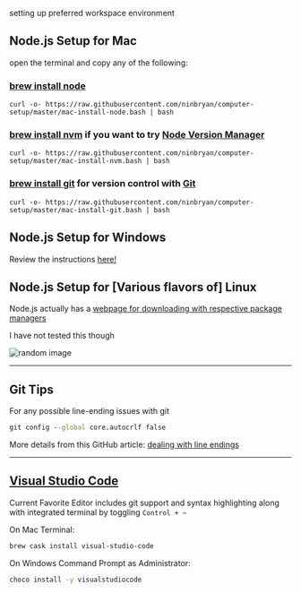 setting up preferred workspace environment

## Node.js Setup for Mac

open the terminal and copy any of the following:

### [brew install node](./mac-install-node.bash)
`curl -o- https://raw.githubusercontent.com/ninbryan/computer-setup/master/mac-install-node.bash | bash`

### [brew install nvm](./mac-install-nvm.bash) if you want to try [Node Version Manager](https://github.com/creationix/nvm)
`curl -o- https://raw.githubusercontent.com/ninbryan/computer-setup/master/mac-install-nvm.bash | bash`

### [brew install git](./mac-install-git.bash) for version control with [Git](https://git-scm.com/)
`curl -o- https://raw.githubusercontent.com/ninbryan/computer-setup/master/mac-install-git.bash | bash`

## Node.js Setup for Windows

Review the instructions [here!](./windows-powershell-install-chocolatey.md)

## Node.js Setup for [Various flavors of] Linux

Node.js actually has a [webpage for downloading with respective package managers](https://nodejs.org/en/download/package-manager/)

I have not tested this though

![random image](https://placeimg.com/200/200/animals)

---

## Git Tips


For any possible line-ending issues with git
```bat
git config --global core.autocrlf false
```
More details from this GitHub article: [dealing with line endings](https://help.github.com/articles/dealing-with-line-endings/)

---

## [Visual Studio Code](https://code.visualstudio.com/)

Current Favorite Editor includes git support and syntax highlighting along with integrated terminal by toggling `Control + ~`

On Mac Terminal:
```sh
brew cask install visual-studio-code
```

On Windows Command Prompt as Administrator: 
```bat
choco install -y visualstudiocode
```

